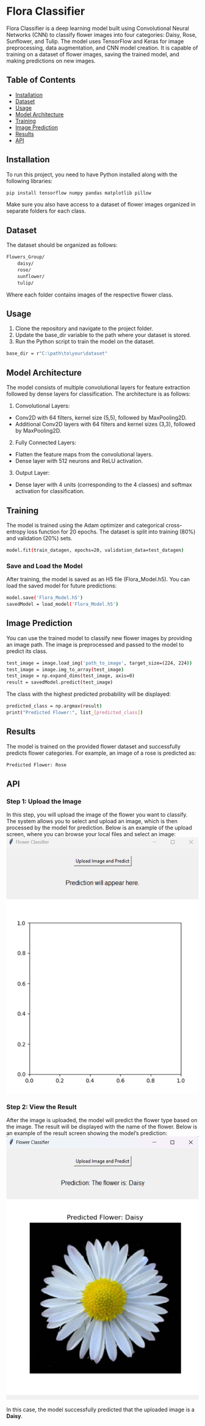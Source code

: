 # Flora Classifier

Flora Classifier is a deep learning model built using Convolutional Neural Networks (CNN) to classify flower images into four categories: Daisy, Rose, Sunflower, and Tulip. The model uses TensorFlow and Keras for image preprocessing, data augmentation, and CNN model creation. It is capable of training on a dataset of flower images, saving the trained model, and making predictions on new images.

## Table of Contents
- [Installation](#installation)
- [Dataset](#dataset)
- [Usage](#usage)
- [Model Architecture](#model-architecture)
- [Training](#training)
- [Image Prediction](#image-prediction)
- [Results](#results)
- [API](#api)

## Installation

To run this project, you need to have Python installed along with the following libraries:

```bash
pip install tensorflow numpy pandas matplotlib pillow
```
Make sure you also have access to a dataset of flower images organized in separate folders for each class.

## Dataset
The dataset should be organized as follows:
```bash
Flowers_Group/
    daisy/
    rose/
    sunflower/
    tulip/
```
Where each folder contains images of the respective flower class.

## Usage
1. Clone the repository and navigate to the project folder.
2. Update the base_dir variable to the path where your dataset is stored.
3. Run the Python script to train the model on the dataset.
```bash
base_dir = r"C:\path\to\your\dataset"
```
## Model Architecture
The model consists of multiple convolutional layers for feature extraction followed by dense layers for classification. The architecture is as follows:
1. Convolutional Layers:
  - Conv2D with 64 filters, kernel size (5,5), followed by MaxPooling2D.
  - Additional Conv2D layers with 64 filters and kernel sizes (3,3), followed by MaxPooling2D.

2. Fully Connected Layers:
  - Flatten the feature maps from the convolutional layers.
  - Dense layer with 512 neurons and ReLU activation.

3. Output Layer:
  - Dense layer with 4 units (corresponding to the 4 classes) and softmax activation for classification.
## Training
The model is trained using the Adam optimizer and categorical cross-entropy loss function for 20 epochs. The dataset is split into training (80%) and validation (20%) sets.
```bash
model.fit(train_datagen, epochs=20, validation_data=test_datagen)
```
### Save and Load the Model
After training, the model is saved as an H5 file (Flora_Model.h5). You can load the saved model for future predictions:
```bash
model.save('Flora_Model.h5')
savedModel = load_model('Flora_Model.h5')
```
## Image Prediction
You can use the trained model to classify new flower images by providing an image path. The image is preprocessed and passed to the model to predict its class.
```bash
test_image = image.load_img('path_to_image', target_size=(224, 224))
test_image = image.img_to_array(test_image)
test_image = np.expand_dims(test_image, axis=0)
result = savedModel.predict(test_image)
```
The class with the highest predicted probability will be displayed:
```bash
predicted_class = np.argmax(result)
print("Predicted Flower:", list_[predicted_class])
```
## Results
The model is trained on the provided flower dataset and successfully predicts flower categories. For example, an image of a rose is predicted as:
```bash
Predicted Flower: Rose
```
## API
### Step 1: Upload the Image
In this step, you will upload the image of the flower you want to classify. The system allows you to select and upload an image, which is then processed by the model for prediction. Below is an example of the upload screen, where you can browse your local files and select an image:
![Alt text](images/Screenshot_1.png)

### Step 2: View the Result
After the image is uploaded, the model will predict the flower type based on the image. The result will be displayed with the name of the flower. Below is an example of the result screen showing the model’s prediction:
![Alt text](images/Screenshot_2.png)

In this case, the model successfully predicted that the uploaded image is a **Daisy**.

